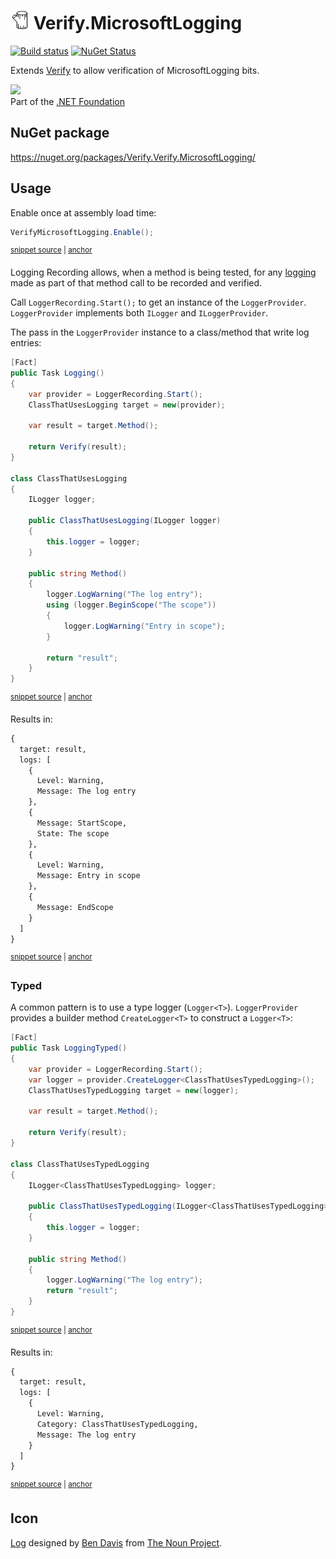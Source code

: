 # <img src="/src/icon.png" height="30px"> Verify.MicrosoftLogging

[![Build status](https://ci.appveyor.com/api/projects/status/nrbwjnwp2id3k7f8?svg=true)](https://ci.appveyor.com/project/SimonCropp/verify-verify-microsoftlogging)
[![NuGet Status](https://img.shields.io/nuget/v/Verify.MicrosoftLogging.svg)](https://www.nuget.org/packages/Verify.MicrosoftLogging/)

Extends [Verify](https://github.com/VerifyTests/Verify) to allow verification of MicrosoftLogging bits.

<a href='https://dotnetfoundation.org' alt='Part of the .NET Foundation'><img src='https://raw.githubusercontent.com/VerifyTests/Verify/master/docs/dotNetFoundation.svg' height='30px'></a><br>
Part of the [.NET Foundation](https://dotnetfoundation.org)


## NuGet package

https://nuget.org/packages/Verify.Verify.MicrosoftLogging/


## Usage

Enable once at assembly load time:

<!-- snippet: Enable -->
<a id='snippet-enable'></a>
```cs
VerifyMicrosoftLogging.Enable();
```
<sup><a href='/src/Tests/ModuleInitializer.cs#L8-L10' title='Snippet source file'>snippet source</a> | <a href='#snippet-enable' title='Start of snippet'>anchor</a></sup>
<!-- endSnippet -->
Logging Recording allows, when a method is being tested, for any [logging](https://docs.microsoft.com/en-us/dotnet/core/extensions/logging) made as part of that method call to be recorded and verified.

Call `LoggerRecording.Start();` to get an instance of the `LoggerProvider`. `LoggerProvider` implements both `ILogger` and `ILoggerProvider`.

The pass in the `LoggerProvider` instance to a class/method that write log entries:

<!-- snippet: LoggerRecording -->
<a id='snippet-loggerrecording'></a>
```cs
[Fact]
public Task Logging()
{
    var provider = LoggerRecording.Start();
    ClassThatUsesLogging target = new(provider);

    var result = target.Method();

    return Verify(result);
}

class ClassThatUsesLogging
{
    ILogger logger;

    public ClassThatUsesLogging(ILogger logger)
    {
        this.logger = logger;
    }

    public string Method()
    {
        logger.LogWarning("The log entry");
        using (logger.BeginScope("The scope"))
        {
            logger.LogWarning("Entry in scope");
        }

        return "result";
    }
}
```
<sup><a href='/src/Tests/Tests.cs#L61-L95' title='Snippet source file'>snippet source</a> | <a href='#snippet-loggerrecording' title='Start of snippet'>anchor</a></sup>
<!-- endSnippet -->

Results in:

<!-- snippet: Tests.Logging.verified.txt -->
<a id='snippet-Tests.Logging.verified.txt'></a>
```txt
{
  target: result,
  logs: [
    {
      Level: Warning,
      Message: The log entry
    },
    {
      Message: StartScope,
      State: The scope
    },
    {
      Level: Warning,
      Message: Entry in scope
    },
    {
      Message: EndScope
    }
  ]
}
```
<sup><a href='/src/Tests/Tests.Logging.verified.txt#L1-L20' title='Snippet source file'>snippet source</a> | <a href='#snippet-Tests.Logging.verified.txt' title='Start of snippet'>anchor</a></sup>
<!-- endSnippet -->


### Typed

A common pattern is to use a type logger (`Logger<T>`). `LoggerProvider` provides a builder method `CreateLogger<T>` to construct a `Logger<T>`:

<!-- snippet: LoggerRecordingTyped -->
<a id='snippet-loggerrecordingtyped'></a>
```cs
[Fact]
public Task LoggingTyped()
{
    var provider = LoggerRecording.Start();
    var logger = provider.CreateLogger<ClassThatUsesTypedLogging>();
    ClassThatUsesTypedLogging target = new(logger);

    var result = target.Method();

    return Verify(result);
}

class ClassThatUsesTypedLogging
{
    ILogger<ClassThatUsesTypedLogging> logger;

    public ClassThatUsesTypedLogging(ILogger<ClassThatUsesTypedLogging> logger)
    {
        this.logger = logger;
    }

    public string Method()
    {
        logger.LogWarning("The log entry");
        return "result";
    }
}
```
<sup><a href='/src/Tests/Tests.cs#L6-L36' title='Snippet source file'>snippet source</a> | <a href='#snippet-loggerrecordingtyped' title='Start of snippet'>anchor</a></sup>
<!-- endSnippet -->

Results in:

<!-- snippet: Tests.LoggingTyped.verified.txt -->
<a id='snippet-Tests.LoggingTyped.verified.txt'></a>
```txt
{
  target: result,
  logs: [
    {
      Level: Warning,
      Category: ClassThatUsesTypedLogging,
      Message: The log entry
    }
  ]
}
```
<sup><a href='/src/Tests/Tests.LoggingTyped.verified.txt#L1-L10' title='Snippet source file'>snippet source</a> | <a href='#snippet-Tests.LoggingTyped.verified.txt' title='Start of snippet'>anchor</a></sup>
<!-- endSnippet -->


## Icon

[Log](https://thenounproject.com/term/log/324064/) designed by [Ben Davis](https://thenounproject.com/smashicons/) from [The Noun Project](https://thenounproject.com).
